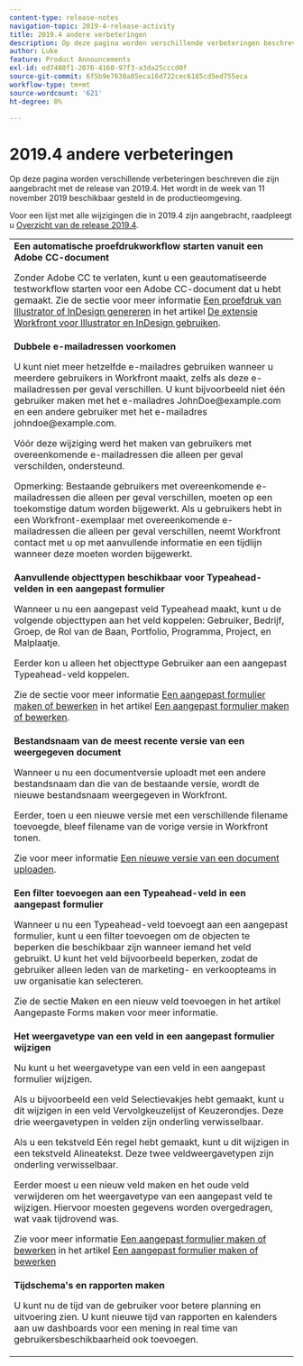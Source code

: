 ```yaml
---
content-type: release-notes
navigation-topic: 2019-4-release-activity
title: 2019.4 andere verbeteringen
description: Op deze pagina worden verschillende verbeteringen beschreven die zijn aangebracht met de release van 2019.4. Het wordt in de week van 11 november 2019 beschikbaar gesteld in de productieomgeving.
author: Luke
feature: Product Announcements
exl-id: ed7488f1-2076-4160-97f3-a3da25cccd0f
source-git-commit: 6f5b9e7638a85eca16d722cec6185cd5ed755eca
workflow-type: tm+mt
source-wordcount: '621'
ht-degree: 0%

---
```


# 2019.4 andere verbeteringen

Op deze pagina worden verschillende verbeteringen beschreven die zijn aangebracht met de release van 2019.4. Het wordt in de week van 11 november 2019 beschikbaar gesteld in de productieomgeving.

Voor een lijst met alle wijzigingen die in 2019.4 zijn aangebracht, raadpleegt u [Overzicht van de release 2019.4](../../../../product-announcements/product-releases/quarterly-release-archive/2019.4-release-activity/2019.4-release-activity-overview.md).

<table style="table-layout:auto"> 
 <col> 
 <tbody> 
  <tr> 
   <td> <strong>Een automatische proefdrukworkflow starten vanuit een Adobe CC-document</strong> <p>Zonder Adobe CC te verlaten, kunt u een geautomatiseerde testworkflow starten voor een Adobe CC-document dat u hebt gemaakt. Zie de sectie voor meer informatie <a href="../../../../documents/workfront-for-adobe-creative-cloud/use-wf-adobe-cc.md#generate" class="MCXref xref" xrefformat="{para}">Een proefdruk van Illustrator of InDesign genereren</a> in het artikel <a href="../../../../documents/workfront-for-adobe-creative-cloud/use-wf-adobe-cc.md" class="MCXref xref" xrefformat="{para}">De extensie Workfront voor Illustrator en InDesign gebruiken</a>.</p> </td> 
  </tr> 
  <!--
   <tr data-mc-conditions="QuicksilverOrClassic.Draft mode"> 
    <td><strong>Workfront G Suite add-on</strong> <p>Now you can manage Workfront objects directly from Gmail, Google Calendar, and Google Drive.</p> <p>When you open a Workfront notification email, instantly view all information about the associated object and take actions, such as reviewing content or updating a status, without leaving your Inbox.</p> <p>When you open a non-Workfront email:</p> 
     <ul> 
      <li>Convert it into a task or issue.</li> 
      <li>Associate it with a project.</li> 
      <li>Assign it as a work item.</li> 
      <li>Add it to a work item as an update.</li> 
      <li>Upload its attachments to Workfront.</li> 
     </ul> <p>Manage Workfront objects without leaving G Suite:</p> 
     <ul> 
      <li>Post updates and replies to comments.</li> 
      <li>View and manage documents associated with a task or issue.</li> 
     </ul> <p>Access and work with object details:</p> 
     <ul> 
      <li>Read the description</li> 
      <li>View the parent object</li> 
      <li>Change the status</li> 
      <li>Access custom data</li> 
      <li>Mark it as complete.</li> 
     </ul> <p>And access your Workfront Home content, including tasks, issues, approvals, and access requests, without leaving G Suite.</p> <p>For more information, see <a href="../../../../workfront-integrations-and-apps/workfront-for-g-suite/workfront-for-gsuite.md" class="MCXref xref" xrefformat="{para}">Adobe Workfront for G Suite</a>.</p> </td> 
   </tr>
  --> 
  <tr> 
   <td> <strong>Dubbele e-mailadressen voorkomen</strong> <p>U kunt niet meer hetzelfde e-mailadres gebruiken wanneer u meerdere gebruikers in Workfront maakt, zelfs als deze e-mailadressen per geval verschillen. U kunt bijvoorbeeld niet één gebruiker maken met het e-mailadres JohnDoe@example.com en een andere gebruiker met het e-mailadres johndoe@example.com. </p> <p>Vóór deze wijziging werd het maken van gebruikers met overeenkomende e-mailadressen die alleen per geval verschilden, ondersteund. </p> <p>Opmerking: Bestaande gebruikers met overeenkomende e-mailadressen die alleen per geval verschillen, moeten op een toekomstige datum worden bijgewerkt. Als u gebruikers hebt in een Workfront-exemplaar met overeenkomende e-mailadressen die alleen per geval verschillen, neemt Workfront contact met u op met aanvullende informatie en een tijdlijn wanneer deze moeten worden bijgewerkt.</p> </td> 
  </tr> 
  <tr> 
   <td> 
    <div> 
     <strong>Aanvullende objecttypen beschikbaar voor Typeahead-velden in een aangepast formulier</strong> 
     <p>Wanneer u nu een aangepast veld Typeahead maakt, kunt u de volgende objecttypen aan het veld koppelen: Gebruiker, Bedrijf, Groep, de Rol van de Baan, Portfolio, Programma, Project, en Malplaatje.</p> 
     <p>Eerder kon u alleen het objecttype Gebruiker aan een aangepast Typeahead-veld koppelen.</p> 
     <p>Zie de sectie voor meer informatie <a href="../../../../administration-and-setup/customize-workfront/create-manage-custom-forms/create-or-edit-a-custom-form.md#create" class="MCXref xref" xrefformat="{para}">Een aangepast formulier maken of bewerken</a> in het artikel <a href="../../../../administration-and-setup/customize-workfront/create-manage-custom-forms/create-or-edit-a-custom-form.md" class="MCXref xref" xrefformat="{para}">Een aangepast formulier maken of bewerken</a>.</p> 
    </div> </td> 
  </tr> 
  <tr> 
   <td> <strong>Bestandsnaam van de meest recente versie van een weergegeven document</strong> <p>Wanneer u nu een documentversie uploadt met een andere bestandsnaam dan die van de bestaande versie, wordt de nieuwe bestandsnaam weergegeven in Workfront.</p> <p>Eerder, toen u een nieuwe versie met een verschillende filename toevoegde, bleef filename van de vorige versie in Workfront tonen.</p> <p>Zie voor meer informatie <a href="../../../../documents/managing-documents/upload-new-document-version.md" class="MCXref xref" xrefformat="{para}">Een nieuwe versie van een document uploaden</a>.</p> </td> 
  </tr> 
  <tr> 
   <td> <strong>Een filter toevoegen aan een Typeahead-veld in een aangepast formulier</strong> <p>Wanneer u nu een Typeahead-veld toevoegt aan een aangepast formulier, kunt u een filter toevoegen om de objecten te beperken die beschikbaar zijn wanneer iemand het veld gebruikt. U kunt het veld bijvoorbeeld beperken, zodat de gebruiker alleen leden van de marketing- en verkoopteams in uw organisatie kan selecteren.</p> <p>Zie de sectie Maken en een nieuw veld toevoegen in het artikel Aangepaste Forms maken voor meer informatie.</p> </td> 
  </tr> 
  <tr> 
   <td> 
    <div> 
     <strong>Het weergavetype van een veld in een aangepast formulier wijzigen</strong> 
     <p>Nu kunt u het weergavetype van een veld in een aangepast formulier wijzigen.</p> 
     <p>Als u bijvoorbeeld een veld Selectievakjes hebt gemaakt, kunt u dit wijzigen in een veld Vervolgkeuzelijst of Keuzerondjes. Deze drie weergavetypen in velden zijn onderling verwisselbaar.</p> 
     <p>Als u een tekstveld Eén regel hebt gemaakt, kunt u dit wijzigen in een tekstveld Alineatekst. Deze twee veldweergavetypen zijn onderling verwisselbaar.</p> 
     <p>Eerder moest u een nieuw veld maken en het oude veld verwijderen om het weergavetype van een aangepast veld te wijzigen. Hiervoor moesten gegevens worden overgedragen, wat vaak tijdrovend was.</p> 
     <p>Zie voor meer informatie <a href="../../../../administration-and-setup/customize-workfront/create-manage-custom-forms/create-or-edit-a-custom-form.md#create" class="MCXref xref" xrefformat="{para}">Een aangepast formulier maken of bewerken</a> in het artikel <a href="../../../../administration-and-setup/customize-workfront/create-manage-custom-forms/create-or-edit-a-custom-form.md" class="MCXref xref" xrefformat="{para}">Een aangepast formulier maken of bewerken</a></p> 
    </div> </td> 
  </tr> 
  <tr> 
   <td> 
    <div> 
     <strong>Tijdschema's en rapporten maken</strong> 
     <p>U kunt nu de tijd van de gebruiker voor betere planning en uitvoering zien. U kunt nieuwe tijd van rapporten en kalenders aan uw dashboards voor een mening in real time van gebruikersbeschikbaarheid ook toevoegen.</p> 
    </div> </td> 
  </tr> 
 </tbody> 
</table>
